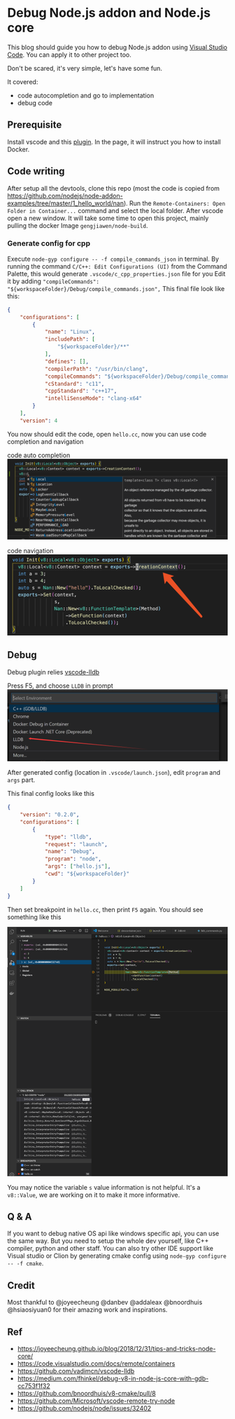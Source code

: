 # Debug Node.js addon and Node.js core

This blog should guide you how to debug Node.js addon using [Visual Studio Code](https://code.visualstudio.com/).
You can apply it to other project too.

Don't be scared, it's very simple, let's have some fun.

It covered: 
* code autocompletion and go to implementation
* debug code

## Prerequisite

Install vscode and this [plugin](https://marketplace.visualstudio.com/items?itemName=ms-vscode-remote.remote-containers).
In the page, it will instruct you how to install Docker.

## Code writing 

After setup all the devtools, clone this repo (most the code is copied 
from https://github.com/nodejs/node-addon-examples/tree/master/1_hello_world/nan).
Run the `Remote-Containers: Open Folder in Container...` command and select the local folder.
After vscode open a new window. It will take some time to open this project, 
mainly pulling the docker Image `gengjiawen/node-build`.

### Generate config for cpp 

Execute `node-gyp configure -- -f compile_commands_json` in terminal.
By running the command `C/C++: Edit Configurations (UI)` from the Command Palette,
this would generate `.vscode/c_cpp_properties.json` file for you
Edit it by adding `"compileCommands": "${workspaceFolder}/Debug/compile_commands.json",`
This final file look like this:

```json
{
    "configurations": [
        {
            "name": "Linux",
            "includePath": [
                "${workspaceFolder}/**"
            ],
            "defines": [],
            "compilerPath": "/usr/bin/clang",
            "compileCommands": "${workspaceFolder}/Debug/compile_commands.json",
            "cStandard": "c11",
            "cppStandard": "c++17",
            "intelliSenseMode": "clang-x64"
        }
    ],
    "version": 4
```

You now should edit the code, open `hello.cc`, now you can use code completion and navigation

code auto completion
![](docs/auto_complete.png)

code navigation
![](docs/goto_implementation.png)

## Debug
Debug plugin relies [vscode-lldb](https://github.com/vadimcn/vscode-lldb)

Press F5, and choose `LLDB` in prompt
![](docs/lldb_debug.png)

After generated config (location in `.vscode/launch.json`), edit `program` and `args` part.

This final config looks like this
```json
{
    "version": "0.2.0",
    "configurations": [
        {
            "type": "lldb",
            "request": "launch",
            "name": "Debug",
            "program": "node",
            "args": ["hello.js"],
            "cwd": "${workspaceFolder}"
        }
    ]
}
```
Then set breakpoint in `hello.cc`, then print `F5` again. You should see something like this

![](docs/debug_process.png)

You may notice the variable `s` value information is not helpful. It's a `v8::Value`,
we are working on it to make it more informative.

## Q & A
If you want to debug native OS api like windows specific api, you can
use the same way. But you need to setup the whole dev yourself, like C++ 
compiler, python and other staff. You can also try other IDE support like 
Visual studio or Clion by generating cmake config using `node-gyp configure -- -f cmake`.

## Credit

Most thankful to @joyeecheung @danbev @addaleax @bnoordhuis @hsiaosiyuan0 for their amazing work
and inspirations.

## Ref
* https://joyeecheung.github.io/blog/2018/12/31/tips-and-tricks-node-core/
* https://code.visualstudio.com/docs/remote/containers
* https://github.com/vadimcn/vscode-lldb
* https://medium.com/fhinkel/debug-v8-in-node-js-core-with-gdb-cc753f1f32
* https://github.com/bnoordhuis/v8-cmake/pull/8
* https://github.com/Microsoft/vscode-remote-try-node
* https://github.com/nodejs/node/issues/32402

